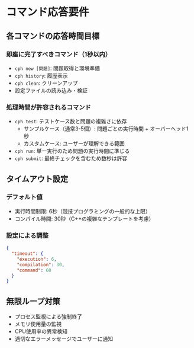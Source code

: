 # コマンド応答要件

## 各コマンドの応答時間目標

### 即座に完了すべきコマンド（1秒以内）
- `cph new [問題]`: 問題取得と環境準備
- `cph history`: 履歴表示
- `cph clean`: クリーンアップ
- 設定ファイルの読み込み・検証

### 処理時間が許容されるコマンド
- `cph test`: テストケース数と問題の複雑さに依存
  - サンプルケース（通常3-5個）: 問題ごとの実行時間 + オーバーヘッド1秒
  - カスタムケース: ユーザーが理解できる範囲
- `cph run`: 単一実行のため問題の実行時間に準じる
- `cph submit`: 最終チェックを含むため数秒は許容

## タイムアウト設定

### デフォルト値
- 実行時間制限: 6秒（競技プログラミングの一般的な上限）
- コンパイル時間: 30秒（C++の複雑なテンプレートを考慮）

### 設定による調整
```json
{
  "timeout": {
    "execution": 6,
    "compilation": 30,
    "command": 60
  }
}
```

## 無限ループ対策
- プロセス監視による強制終了
- メモリ使用量の監視
- CPU使用率の異常検知
- 適切なエラーメッセージでユーザーに通知
